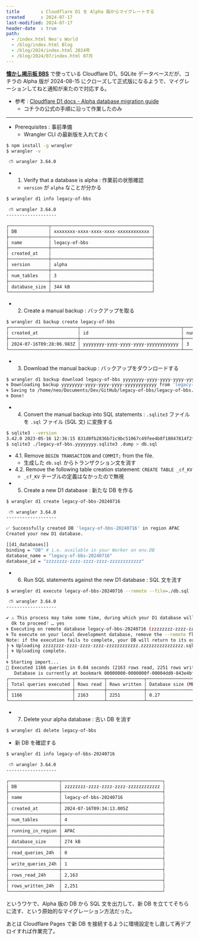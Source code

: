 ```yaml
---
title        : Cloudflare D1 を Alpha 版からマイグレートする
created      : 2024-07-17
last-modified: 2024-07-17
header-date  : true
path:
  - /index.html Neo's World
  - /blog/index.html Blog
  - /blog/2024/index.html 2024年
  - /blog/2024/07/index.html 07月
---
```


**[懐かし掲示板 BBS](https://legacy-of-bbs.pages.dev/)** で使っている Cloudflare D1。SQLite データベースだが、コチラの Alpha 版が 2024-08-15 にクローズして正式版になるようで、マイグレーションしてねと通知が来たので対応する。

- 参考 : [Cloudflare D1 docs - Alpha database migration guide](https://developers.cloudflare.com/d1/platform/alpha-migration/)
  - コチラの公式の手順に沿って作業したのみ

---

- Prerequisites : 事前準備
  - Wrangler CLI の最新版を入れておく

```bash
$ npm install -g wrangler
$ wrangler -v

 ⛅️ wrangler 3.64.0
```

- 1. Verify that a database is alpha : 作業前の状態確認
  - `version` が `alpha` なことが分かる

```bash
$ wrangler d1 info legacy-of-bbs

 ⛅️ wrangler 3.64.0
-------------------

┌───────────────┬──────────────────────────────────────┐
│ DB            │ xxxxxxxx-xxxx-xxxx-xxxx-xxxxxxxxxxxx │
├───────────────┼──────────────────────────────────────┤
│ name          │ legacy-of-bbs                        │
├───────────────┼──────────────────────────────────────┤
│ created_at    │                                      │
├───────────────┼──────────────────────────────────────┤
│ version       │ alpha                                │
├───────────────┼──────────────────────────────────────┤
│ num_tables    │ 3                                    │
├───────────────┼──────────────────────────────────────┤
│ database_size │ 344 kB                               │
└───────────────┴──────────────────────────────────────┘
```

- 2. Create a manual backup : バックアップを取る

```bash
$ wrangler d1 backup create legacy-of-bbs
┌──────────────────────────┬──────────────────────────────────────┬────────────┬────────┬───────┐
│ created_at               │ id                                   │ num_tables │ size   │ state │
├──────────────────────────┼──────────────────────────────────────┼────────────┼────────┼───────┤
│ 2024-07-16T09:28:06.983Z │ yyyyyyyy-yyyy-yyyy-yyyy-yyyyyyyyyyyy │ 3          │ 344 kB │ done  │
└──────────────────────────┴──────────────────────────────────────┴────────────┴────────┴───────┘
```

- 3. Download the manual backup : バックアップをダウンロードする

```bash
$ wrangler d1 backup download legacy-of-bbs yyyyyyyy-yyyy-yyyy-yyyy-yyyyyyyyyyyy
🌀 Downloading backup yyyyyyyy-yyyy-yyyy-yyyy-yyyyyyyyyyyy from 'legacy-of-bbs'
🌀 Saving to /home/neo/Documents/Dev/GitHub/legacy-of-bbs/legacy-of-bbs.yyyyyyyy.sqlite3
🌀 Done!
```

- 4. Convert the manual backup into SQL statements : `.sqlite3` ファイルを `.sql` ファイル (SQL 文) に変換する

```bash
$ sqlite3 --version
3.42.0 2023-05-16 12:36:15 831d0fb2836b71c9bc51067c49fee4b8f18047814f2ff22d817d25195cf350b0
$ sqlite3 ./legacy-of-bbs.yyyyyyyy.sqlite3 .dump > db.sql
```

- 4.1. Remove `BEGIN TRANSACTION` and `COMMIT;` from the file.
  - 生成した `db.sql` からトランザクション文を消す
- 4.2. Remove the following table creation statement: `CREATE TABLE _cf_KV`
  - `_cf_KV` テーブルの定義はなかったので無視
- 5. Create a new D1 database : 新たな DB を作る

```bash
$ wrangler d1 create legacy-of-bbs-20240716

 ⛅️ wrangler 3.64.0
-------------------

✅ Successfully created DB 'legacy-of-bbs-20240716' in region APAC
Created your new D1 database.

[[d1_databases]]
binding = "DB" # i.e. available in your Worker on env.DB
database_name = "legacy-of-bbs-20240716"
database_id = "zzzzzzzz-zzzz-zzzz-zzzz-zzzzzzzzzzzz"
```

- 6. Run SQL statements against the new D1 database : SQL 文を流す

```bash
$ wrangler d1 execute legacy-of-bbs-20240716 --remote --file=./db.sql

 ⛅️ wrangler 3.64.0
-------------------

✔ ⚠️ This process may take some time, during which your D1 database will be unavailable to serve queries.
  Ok to proceed? … yes
🌀 Executing on remote database legacy-of-bbs-20240716 (zzzzzzzz-zzzz-zzzz-zzzz-zzzzzzzzzzzz):
🌀 To execute on your local development database, remove the --remote flag from your wrangler command.
Note: if the execution fails to complete, your DB will return to its original state and you can safely retry.
├ 🌀 Uploading zzzzzzzz-zzzz-zzzz-zzzz-zzzzzzzzzzzz.zzzzzzzzzzzzzzzz.sql 
│ 🌀 Uploading complete.
│ 
🌀 Starting import...
🚣 Executed 1166 queries in 0.04 seconds (2163 rows read, 2251 rows written)
   Database is currently at bookmark 00000000-0000000f-00004dd0-843e4bf18c5f1d42f18aafa13380ea18.
┌────────────────────────┬───────────┬──────────────┬────────────────────┐
│ Total queries executed │ Rows read │ Rows written │ Database size (MB) │
├────────────────────────┼───────────┼──────────────┼────────────────────┤
│ 1166                   │ 2163      │ 2251         │ 0.27               │
└────────────────────────┴───────────┴──────────────┴────────────────────┘
```

- 7. Delete your alpha database : 古い DB を消す

```bash
$ wrangler d1 delete legacy-of-bbs
```

- 新 DB を確認する

```bash
$ wrangler d1 info legacy-of-bbs-20240716

 ⛅️ wrangler 3.64.0
-------------------

┌───────────────────┬──────────────────────────────────────┐
│ DB                │ zzzzzzzz-zzzz-zzzz-zzzz-zzzzzzzzzzzz │
├───────────────────┼──────────────────────────────────────┤
│ name              │ legacy-of-bbs-20240716               │
├───────────────────┼──────────────────────────────────────┤
│ created_at        │ 2024-07-16T09:34:13.005Z             │
├───────────────────┼──────────────────────────────────────┤
│ num_tables        │ 4                                    │
├───────────────────┼──────────────────────────────────────┤
│ running_in_region │ APAC                                 │
├───────────────────┼──────────────────────────────────────┤
│ database_size     │ 274 kB                               │
├───────────────────┼──────────────────────────────────────┤
│ read_queries_24h  │ 0                                    │
├───────────────────┼──────────────────────────────────────┤
│ write_queries_24h │ 1                                    │
├───────────────────┼──────────────────────────────────────┤
│ rows_read_24h     │ 2,163                                │
├───────────────────┼──────────────────────────────────────┤
│ rows_written_24h  │ 2,251                                │
└───────────────────┴──────────────────────────────────────┘
```

というワケで、Alpha 版の DB から SQL 文を出力して、新 DB を立ててそちらに流す、という原始的なマイグレーション方法だった。

あとは Cloudflare Pages で新 DB を接続するように環境設定をし直して再デプロイすれば作業完了。
